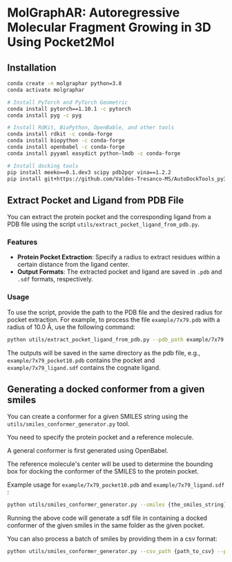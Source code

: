 # MolGraphAR: Autoregressive Molecular Fragment Growing in 3D Using Pocket2Mol

<!-- [Pocket2Mol](https://arxiv.org/abs/2205.07249) used equivariant graph neural networks to improve efficiency and molecule quality of [previous structure-based drug design model](https://arxiv.org/abs/2203.10446).

<img src="./assets/model.jpg" alt="model"  width="70%"/> -->


## Installation
``` bash
conda create -n molgraphar python=3.8
conda activate molgraphar

# Install PyTorch and PyTorch Geometric
conda install pytorch==1.10.1 -c pytorch
conda install pyg -c pyg

# Install RdKit, BioPython, OpenBable, and other tools
conda install rdkit -c conda-forge 
conda install biopython -c conda-forge 
conda install openbabel -c conda-forge
conda install pyyaml easydict python-lmdb -c conda-forge

# Install docking tools
pip install meeko==0.1.dev3 scipy pdb2pqr vina==1.2.2
pip install git+https://github.com/Valdes-Tresanco-MS/AutoDockTools_py3
```

## Extract Pocket and Ligand from PDB File

You can extract the protein pocket and the corresponding ligand from a PDB file using the script `utils/extract_pocket_ligand_from_pdb.py`. 

### Features
- **Protein Pocket Extraction**: Specify a radius to extract residues within a certain distance from the ligand center.
- **Output Formats**: The extracted pocket and ligand are saved in `.pdb` and `.sdf` formats, respectively.

### Usage

To use the script, provide the path to the PDB file and the desired radius for pocket extraction. For example, to process the file `example/7x79.pdb` with a radius of 10.0 Å, use the following command:

```bash
python utils/extract_pocket_ligand_from_pdb.py --pdb_path example/7x79.pdb --radius 10.0
```

The outputs will be saved in the same directory as the pdb file, e.g., `example/7x79_pocket10.pdb` contains the pocket and `example/7x79_ligand.sdf` contains the cognate ligand.

## Generating a docked conformer from a given smiles

You can create a conformer for a given SMILES string using the `utils/smiles_conformer_generator.py` tool.

You need to specify the protein pocket and a reference molecule.

A general conformer is first generated using OpenBabel.

The reference molecule's center will be used to determine the bounding box for docking the conformer of the SMILES to the protein pocket.

Example usage for  `example/7x79_pocket10.pdb` and `example/7x79_ligand.sdf` :

```bash
python utils/smiles_conformer_generator.py --smiles {the_smiles_string} --pdb_path example/7x79_pocket10.pdb --sdf_path `example/7x79_ligand.sdf`
```

Running the above code will generate a sdf file in containing a docked conformer of the given smiles in the same folder as the given pocket. 

You can also process a batch of smiles by providing them in a csv format:
```bash
python utils/smiles_conformer_generator.py --csv_path {path_to_csv} --pdb_path {path_to_protein_pocket} --sdf_path {path_to_reference_ligand}
```

<!-- ## Datasets

Please refer to [`README.md`](./data/README.md) in the `data` folder.

## Sampling

**NOTE: It is highly recommended to add `taskset -c` to use only one cpu when sampling (e.g. `taskset -c 0 python sample_xxx.py` to use CPU 0), which is much faster. The reason is not clear yet.**

### Sampling for pockets in the testset

To sample molecules for the i-th pocket in the testset, please first download the trained models following [`README.md`](./ckpt/README.md) in the `ckpt` folder. 
Then, run the following command:

```bash
python sample.py --data_id {i} --outdir ./outputs  # Replace {i} with the index of the data. i should be between 0 and 99 for the testset.
```

We recommend to specify the GPU device number and restrict the cpu cores using command like:

```bash
CUDA_VISIBLE_DIVICES=0  taskset -c 0 python sample.py --data_id 0 --outdir ./outputs
```
We also provide a bash file `batch_sample.sh` for sampling molecules for the whole test set in parallel. For example, to sample with three workers, run the following commands in three panes.
```bash
CUDA_VISIBLE_DEVICES=0 taskset -c 0 bash batch_sample.sh  3 0 0

CUDA_VISIBLE_DEVICES=0 taskset -c 1 bash batch_sample.sh  3 1 0

CUDA_VISIBLE_DEVICES=0 taskset -c 2 bash batch_sample.sh  3 2 0
```
The three parameters of `batch_sample.py` represent the number of workers, the index of current worker and the start index of the datapoint in the test set, respectively.

**NOTE: We find it much faster to use only one CPU for one sampling program (i.e., set `taskset -c` to use one CPU).**

### Sampling for PDB pockets 
To generate ligands for your own pocket, you need to provide the `PDB` structure file of the protein, the center coordinate of the pocket bounding box, and optionally the side length of the bounding box (default: 23Å). Note that there is a blank before the first value of the `center` parameter. The blank cannot be omitted if the first value is negative (e.g., `--center  " -1.5,28.0,36.0"`).

Example:

```bash
python sample_for_pdb.py \
      --pdb_path ./example/4yhj.pdb
      --center " 32.0,28.0,36.0"
```

<img src="./assets/bounding_box.png" alt="bounding box" width="70%" />


## Training

```
python train.py --config ./configs/train.yml --logdir ./logs
```
For training, we recommend to install [`apex` ](https://github.com/NVIDIA/apex) for lower gpu memory usage. If  so, change the value of `train/use_apex` in the `configs/train.yml` file.

## Citation
```
@inproceedings{peng2022pocket2mol,
  title={Pocket2Mol: Efficient Molecular Sampling Based on 3D Protein Pockets},
  author={Xingang Peng and Shitong Luo and Jiaqi Guan and Qi Xie and Jian Peng and Jianzhu Ma},
  booktitle={International Conference on Machine Learning},
  year={2022}
}
```

## Contact 
Xingang Peng (xingang.peng@gmail.com) -->
